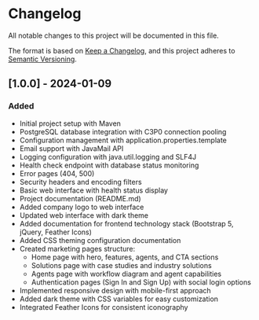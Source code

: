 # Changelog
All notable changes to this project will be documented in this file.

The format is based on [Keep a Changelog](https://keepachangelog.com/en/1.0.0/),
and this project adheres to [Semantic Versioning](https://semver.org/spec/v2.0.0.html).

## [1.0.0] - 2024-01-09
### Added
- Initial project setup with Maven
- PostgreSQL database integration with C3P0 connection pooling
- Configuration management with application.properties.template
- Email support with JavaMail API
- Logging configuration with java.util.logging and SLF4J
- Health check endpoint with database status monitoring
- Error pages (404, 500)
- Security headers and encoding filters
- Basic web interface with health status display
- Project documentation (README.md)
- Added company logo to web interface
- Updated web interface with dark theme
- Added documentation for frontend technology stack (Bootstrap 5, jQuery, Feather Icons)
- Added CSS theming configuration documentation
- Created marketing pages structure:
  * Home page with hero, features, agents, and CTA sections
  * Solutions page with case studies and industry solutions
  * Agents page with workflow diagram and agent capabilities
  * Authentication pages (Sign In and Sign Up) with social login options
- Implemented responsive design with mobile-first approach
- Added dark theme with CSS variables for easy customization
- Integrated Feather Icons for consistent iconography
